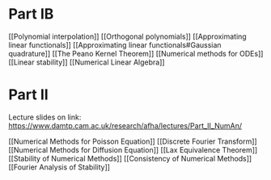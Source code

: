 # Part IB
[[Polynomial interpolation]]
[[Orthogonal polynomials]]
[[Approximating linear functionals]]
[[Approximating linear functionals#Gaussian quadrature]]
[[The Peano Kernel Theorem]]
[[Numerical methods for ODEs]]
[[Linear stability]]
[[Numerical Linear Algebra]]

# Part II
Lecture slides on link:
https://www.damtp.cam.ac.uk/research/afha/lectures/Part_II_NumAn/

[[Numerical Methods for Poisson Equation]]
[[Discrete Fourier Transform]]
[[Numerical Methods for Diffusion Equation]]
[[Lax Equivalence Theorem]]
[[Stability of Numerical Methods]]
[[Consistency of Numerical Methods]]
[[Fourier Analysis of Stability]]